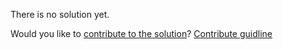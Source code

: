
There is no solution yet.

Would you like to [contribute to the solution](https://github.com/BFEdev/BFE.dev-solutions/blob/main/question/How-to-center-an-element-vertically_en.md)? [Contribute guidline](https://github.com/BFEdev/BFE.dev-solutions#how-to-contribute)
